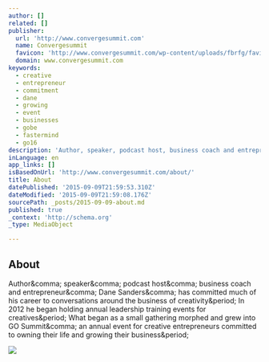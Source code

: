 ```yaml
---
author: []
related: []
publisher:
  url: 'http://www.convergesummit.com'
  name: Convergesummit
  favicon: 'http://www.convergesummit.com/wp-content/uploads/fbrfg/favicon.ico?v=xQw2MEwJBN'
  domain: www.convergesummit.com
keywords:
  - creative
  - entrepreneur
  - commitment
  - dane
  - growing
  - event
  - businesses
  - gobe
  - fastermind
  - go16
description: 'Author, speaker, podcast host, business coach and entrepreneur, Dane Sanders, has committed much of his career to conversations around the business of creativity. In 2012 he began holding annual leadership training events for creatives. What began as a small gathering morphed and grew into GO Summit, an annual event for creative entrepreneurs committed to owning their life and growing their business.'
inLanguage: en
app_links: []
isBasedOnUrl: 'http://www.convergesummit.com/about/'
title: About
datePublished: '2015-09-09T21:59:53.310Z'
dateModified: '2015-09-09T21:59:08.176Z'
sourcePath: _posts/2015-09-09-about.md
published: true
_context: 'http://schema.org'
_type: MediaObject

---
```

<article style=""><h1>About</h1><p>Author&amp;comma; speaker&amp;comma; podcast host&amp;comma; business coach and entrepreneur&amp;comma; Dane Sanders&amp;comma; has committed much of his career to conversations around the business of creativity&amp;period; In 2012 he began holding annual leadership training events for creatives&amp;period; What began as a small gathering morphed and grew into GO Summit&amp;comma; an annual event for creative entrepreneurs committed to owning their life and growing their business&amp;period;</p><img src="http://www.convergesummit.com/wp-content/uploads/2014/11/About-Header.jpg" /></article>
